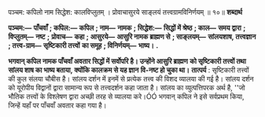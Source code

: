  

पञ्चम: कपिलो नाम सिद्धेश: कालविप्लुतम् । प्रोवाचासुरये साङ्लयं तत्त्वग्रामविनिर्णयम् ॥ १०॥ **शब्दार्थ** 

**पञ्चम:—** **पाँचवाँ** **; कपिल:—** **कपिल** **; नाम—** **नामक** **; सिद्धेश:—** **सिद्धों में श्रेष्ठ** **; काल—** **समय द्वारा** **; विप्लुतम्—** **नष्ट** **;** **प्रोवाच—** **कहा** **; आसुरये—** **आसुरि नामक ब्राह्मण से** **; साङ्लयम्—** **सांलयशाष, तत्त्वज्ञान** **; तत्त्व-ग्राम—** **सृष्टिकारी तत्त्वों** **का समूह** **; विनिर्णयम्—** **भाष्य।** **.** 

**भगवान् कपिल नामक पाँचवाँ अवतार सिद्धों में सर्वोपरि है। उन्होंने आसुरि ब्राह्मण** **को सृष्टिकारी तत्त्वों तथा सांलय शाष का भाष्य बताया, क्योंकि कालक्रम से यह ज्ञान** **वि-नष्ट हो चुका था।** **तात्पर्य** : सृष्टिकारी तत्त्वों की कुल संलया चौबीस है। सांलय दर्शन में इनमें से प्रत्येक तत्त्व की विशद व्यालया की गई है। सांलय दर्शन को यूरोपीय विद्वानों द्वारा सामान्य रूप से तत्त्वदर्शन कहा जाता है। सांलय का व्युत्पत्तिपरक अर्थ है, ''जो भौतिक तत्त्वों के विश्लेषण द्वारा अच्छी तरह से व्यालया करे।ÓÓ भगवान् कपिल ने इसे सर्वप्रथम किया, जिन्हें यहाँ पर पाँचवाँ अवतार कहा गया है। 